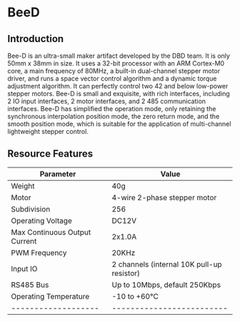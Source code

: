 # BeeD
## Introduction
Bee-D is an ultra-small maker artifact developed by the DBD team. It is only 50mm x 38mm in size. It uses a 32-bit processor with an ARM Cortex-M0 core, a main frequency of 80MHz, a built-in dual-channel stepper motor driver, and runs a space vector control algorithm and a dynamic torque adjustment algorithm. It can perfectly control two 42 and below low-power stepper motors. Bee-D is small and exquisite, with rich interfaces, including 2 IO input interfaces, 2 motor interfaces, and 2 485 communication interfaces. Bee-D has simplified the operation mode, only retaining the synchronous interpolation position mode, the zero return mode, and the smooth position mode, which is suitable for the application of multi-channel lightweight stepper control.


## Resource Features

| Parameter           | Value                     |
| ------------------- | ------------------------- |
| Weight              | 40g                       |
| Motor               | 4-wire 2-phase stepper motor |
| Subdivision         | 256                       |
| Operating Voltage   | DC12V                     |
| Max Continuous Output Current | 2x1.0A          |
| PWM Frequency       | 20KHz                     |
| Input IO            | 2 channels (internal 10K pull-up resistor) |
| RS485 Bus           | Up to 10Mbps, default 250Kbps |
| Operating Temperature | -10 to +60°C            |
| ------------------- | ------------------------- |

